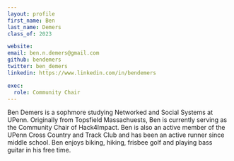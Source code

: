 ```yaml
---
layout: profile
first_name: Ben
last_name: Demers
class_of: 2023

website:
email: ben.n.demers@gmail.com
github: bendemers
twitter: ben_demers
linkedin: https://www.linkedin.com/in/bendemers

exec:
  role: Community Chair
---
```


<!-- @format -->

Ben Demers is a sophmore studying Networked and Social Systems at UPenn. Originally from Topsfield Massachuests, Ben is currently serving as the Community Chair of Hack4Impact. Ben is also an active member of the UPenn Cross Country and Track Club and has been an active runner since middle school. Ben enjoys biking, hiking, frisbee golf and playing bass guitar in his free time.
